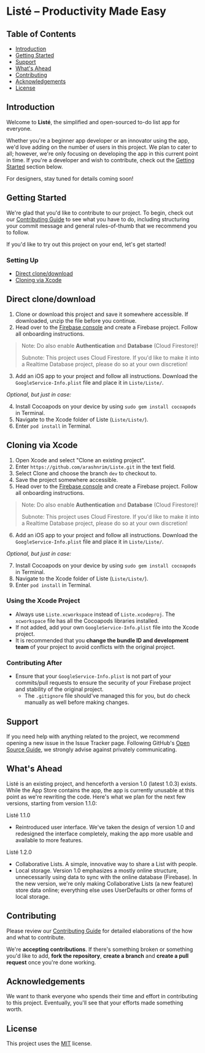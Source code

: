 # Listé – Productivity Made Easy

## Table of Contents
- [Introduction](#introduction)
- [Getting Started](#getting-started)
- [Support](#support)
- [What's Ahead](#whats-ahead)
- [Contributing](#contributing)
- [Acknowledgements](#acknowledgements)
- [License](#license)

## Introduction
Welcome to **Listé**, the simplified and open-sourced to-do list app for everyone.

Whether you're a beginner app developer or an innovator using the app, we'd love adding on the number of users in this project. We plan to cater to all; however, we're only focusing on developing the app in this current point in time. If you're a developer and wish to contribute, check out the [Getting Started](#getting-started) section below.

For designers, stay tuned for details coming soon!

## Getting Started
We're glad that you'd like to contribute to our project. To begin, check out our [Contributing Guide](CONTRIBUTING.md) to see what you have to do, including structuring your commit message and general rules-of-thumb that we recommend you to follow.

If you'd like to try out this project on your end, let's get started!

### Setting Up

- [Direct clone/download](#direct-clone/download)
- [Cloning via Xcode](#cloning-via-xcode)

## Direct clone/download
1. Clone or download this project and save it somewhere accessible. If downloaded, unzip the file before you continue.
2. Head over to the [Firebase console](https://console.firebase.google.com) and create a Firebase project. Follow all onboarding instructions.
> Note: Do also enable **Authentication** and **Database** (Cloud Firestore)!
>
> Subnote: This project uses Cloud Firestore. If you'd like to make it into a Realtime Database project, please do so at your own discretion!
3. Add an iOS app to your project and follow all instructions. Download the `GoogleService-Info.plist` file and place it in `Liste/Liste/`.

*Optional, but just in case:*

4. Install Cocoapods on your device by using `sudo gem install cocoapods` in Terminal.
5. Navigate to the Xcode folder of Liste (`Liste/Liste/`).
6. Enter `pod install` in Terminal.

## Cloning via Xcode
1. Open Xcode and select "Clone an existing project".
2. Enter `https://github.com/arashnrim/Liste.git` in the text field.
3. Select Clone and choose the branch `dev` to checkout to.
4. Save the project somewhere accessible.
5. Head over to the [Firebase console](https://console.firebase.google.com) and create a Firebase project. Follow all onboarding instructions.
> Note: Do also enable **Authentication** and **Database** (Cloud Firestore)!
>
> Subnote: This project uses Cloud Firestore. If you'd like to make it into a Realtime Database project, please do so at your own discretion!
6. Add an iOS app to your project and follow all instructions. Download the `GoogleService-Info.plist` file and place it in `Liste/Liste/`.

*Optional, but just in case:*

7. Install Cocoapods on your device by using `sudo gem install cocoapods` in Terminal.
8. Navigate to the Xcode folder of Liste (`Liste/Liste/`).
9. Enter `pod install` in Terminal.

### Using the Xcode Project
- Always use `Liste.xcworkspace` instead of `Liste.xcodeproj`. The `xcworkspace` file has all the Cocoapods libraries installed.
- If not added, add your own `GoogleService-Info.plist` file into the Xcode project.
- It is recommended that you **change the bundle ID and development team** of your project to avoid conflicts with the original project.

### Contributing After

- Ensure that your `GoogleService-Info.plist` is not part of your commits/pull requests to ensure the security of your Firebase project and stability of the original project.
    - The `.gitignore` file should've managed this for you, but do check manually as well before making changes.

## Support
If you need help with anything related to the project, we recommend opening a new issue in the Issue Tracker page. Following GitHub's [Open Source Guide](https://www.opensource.guide), we strongly advise against privately communicating.

## What's Ahead
Listé is an existing project, and henceforth a version 1.0 (latest 1.0.3) exists. While the App Store contains the app, the app is currently unusable at this point as we're rewriting the code. Here's what we plan for the next few versions, starting from version 1.1.0:

Listé 1.1.0
- Reintroduced user interface. We've taken the design of version 1.0 and redesigned the interface completely, making the app more usable and available to more features.

Listé 1.2.0
- Collaborative Lists. A simple, innovative way to share a List with people.
- Local storage. Version 1.0 emphasizes a mostly online structure, unnecessarily using data to sync with the online database (Firebase). In the new version, we're only making Collaborative Lists (a new feature) store data online; everything else uses UserDefaults or other forms of local storage.

## Contributing
Please review our [Contributing Guide](CONTRIBUTING.md) for detailed elaborations of the how and what to contribute.

We're **accepting contributions**. If there's something broken or something you'd like to add, **fork the repository**, **create a branch** and **create a pull request** once you're done working.

## Acknowledgements
We want to thank everyone who spends their time and effort in contributing to this project. Eventually, you'll see that your efforts made something worth.

## License
This project uses the [MIT](https://spdx.org/licenses/MIT.html) license.